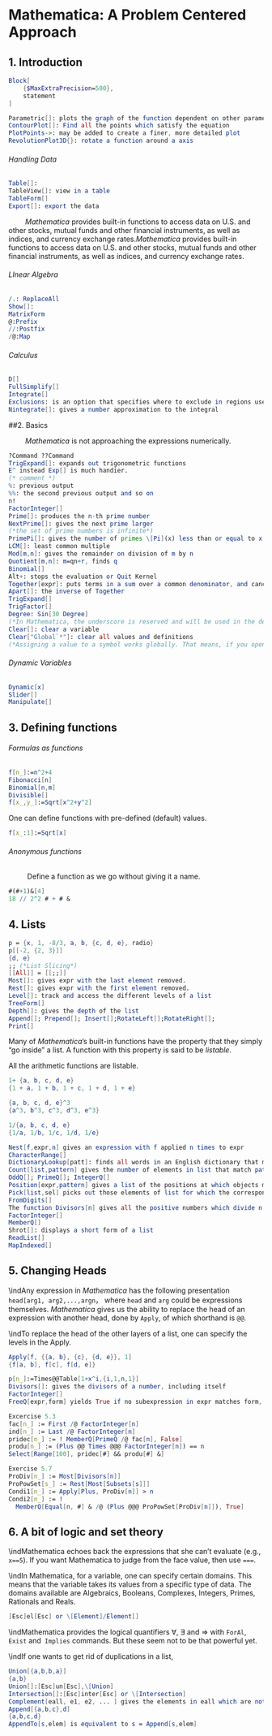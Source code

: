 # Mathematica: A Problem Centered Approach

## 1. Introduction

```mathematica
Block[
    {$MaxExtraPrecision=500},
    statement
]

Parametric[]: plots the graph of the function dependent on other parameters
ContourPlot[]: Find all the points which satisfy the equation
PlotPoints->: may be added to create a finer, more detailed plot
RevolutionPlot3D{}: rotate a function around a axis
```

###### Handling Data

```mathematica
Table[]: 
TableView[]: view in a table
TableForm[]
Export[]: export the data
```

$\quad\quad$*Mathematica* provides built-in functions to access data on U.S. and other stocks, mutual funds and other financial instruments, as well as indices, and currency exchange rates.*Mathematica* provides built-in functions to access data on U.S. and other stocks, mutual funds and other financial instruments, as well as indices, and currency exchange rates.

###### LInear Algebra

```mathematica
/.: ReplaceAll
Show[]: 
MatrixForm
@:Prefix
//:Postfix
/@:Map
```

###### Calculus

```mathematica
D[]
FullSimplify[]
Integrate[]
Exclusions: is an option that specifies where to exclude in regions used by functions like Plot, Plot3D, and NIntegrate.
Nintegrate[]: gives a number approximation to the integral
```

##2. Basics

$\quad\quad$*Mathematica* is not approaching the expressions numerically.

```mathematica
?Command ??Command
TrigExpand[]: expands out trigonometric functions
E^ instead Exp[] is much handier.
(* comment *)
%: previous output
%%: the second previous output and so on
n!
FactorInteger[]
Prime[]: produces the n-th prime number
NextPrime[]: gives the next prime larger
(*the set of prime numbers is infinite*)
PrimePi[]: gives the number of primes \[Pi](x) less than or equal to x
LCM[]: least common multiple
Mod[m,n]: gives the remainder on division of m by n
Quotient[m,n]: m=qn+r, finds q
Binomial[]
Alt+: stops the evaluation or Quit Kernel
Together[expr]: puts terms in a sum over a common denominator, and cancels factors in the result. 
Apart[]: the inverse of Together
TrigExpand[]
TrigFactor[]
Degree: Sin[30 Degree]
(*In Mathematica, the underscore is reserved and will be used in the definition of functions*)
Clear[]: clear a variable
Clear["Global`*"]: clear all values and definitions
(*Assigning a value to a symbol works globally. That means, if you open a new NoteBook, the values given to variables in a previous NoteBook still exist.*)
```

###### Dynamic Variables

```mathematica
Dynamic[x]
Slider[]
Manipulate[]
```

## 3. Defining functions

###### Formulas as functions

```mathematica
f[n_]:=n^2+4
Fibonacci[n]
Binomial[n,m]
Divisible[]
f[x_,y_]:=Sqrt[x^2+y^2]
```

One can define functions with pre-defined (default) values.

```mathematica
f[x_:1]:=Sqrt[x]
```

###### Anonymous functions

$\quad\quad$ Define a function as we go without giving it a name.

```mathematica
#(#+1)&[4]
18 // 2^2 # + # &
```

## 4. Lists

```mathematica
p = {x, 1, -8/3, a, b, {c, d, e}, radio}
p[[-2, {2, 3}]]
{d, e}
;; (*List Slicing*)
[[All]] = [[;;]]
Most[]: gives expr with the last element removed. 
Rest[]: gives expr with the first element removed. 
Level[]: track and access the different levels of a list
TreeForm[]
Depth[]: gives the depth of the list
Append[]; Prepend[]; Insert[];RotateLeft[];RotateRight[];
Print[]

```

Many of *Mathematica*’s built-in functions have the property that they simply “go inside” a  list. A function with this property is said to be *listable*. 

All the arithmetic functions are listable.

```mathematica
1+ {a, b, c, d, e}
{1 + a, 1 + b, 1 + c, 1 + d, 1 + e}

{a, b, c, d, e}^3
{a^3, b^3, c^3, d^3, e^3}

1/{a, b, c, d, e}
{1/a, 1/b, 1/c, 1/d, 1/e}

Nest[f,expr,n] gives an expression with f applied n times to expr
CharacterRange[]
DictionaryLookup[patt]: finds all words in an English dictionary that match the string pattern patt
Count[list,pattern] gives the number of elements in list that match pattern
OddQ[]; PrimeQ[]; IntegerQ[]
Position[expr,pattern] gives a list of the positions at which objects matching pattern appear in expr
Pick[list,sel] picks out those elements of list for which the corresponding element of sel is True.
FromDigits[]
The function Divisors[n] gives all the positive numbers which divide n.
FactorInteger[]
MemberQ[]
Shrot[]: displays a short form of a list
ReadList[]
MapIndexed[]
```

## 5. Changing Heads

\indAny expression in _Mathematica_ has the following presentation `head[arg1, arg2,...,argn`， where `head` and `arg` could be expressions themselves. _Mathematica_ gives us the ability to replace the head of an expression with another head, done by `Apply`, of which shorthand is `@@`.

\indTo replace the head of the other layers of a list, one can specify the levels
in the Apply.

```mathematica
Apply[f, {{a, b}, {c}, {d, e}}, 1]
{f[a, b], f[c], f[d, e]}

p[n_]:=Times@@Table[1+x^i,{i,1,n,1}]
Divisors[]: gives the divisors of a number, including itself
FactorInteger[]
FreeQ[expr,form] yields True if no subexpression in expr matches form, and yields False otherwiseFreeQ[expr,form]: True if 

Excercise 5.3
fac[n_] := First /@ FactorInteger[n]
ind[n_] := Last /@ FactorInteger[n]
pridec[n_] := ! MemberQ[PrimeQ /@ fac[n], False]
produ[n_] := (Plus @@ Times @@@ FactorInteger[n]) == n
Select[Range[100], pridec[#] && produ[#] &]

Exercise 5.7
ProDiv[n_] := Most[Divisors[n]]
ProPowSet[s_] := Rest[Most[Subsets[s]]]
Condi1[n_] := Apply[Plus, ProDiv[n]] > n
Condi2[n_] := ! 
  MemberQ[Equal[n, #] & /@ (Plus @@@ ProPowSet[ProDiv[n]]), True]
```

## 6. A bit of logic and set theory

\indMathematica echoes back the expressions that she can’t evaluate (e.g., `x==5`).  If you want Mathematica to judge from the face value, then use `===`.

\indIn Mathematica, for a variable, one can specify certain domains. This
means that the variable takes its values from a specific type of data.
The domains available are Algebraics, Booleans, Complexes, Integers,
Primes, Rationals and Reals. 

```mathematica
[Esc]el[Esc] or \[Element]/Element[]
```

\indMathematica provides the logical quantifiers ∀, ∃ and ⇒ with `ForAl`,`` Exist``
and`` Implies`` commands. But these seem not to be that powerful yet. 

\indIf one wants to get rid of duplications in a list, 

```mathematica
Union[{a,b,b,a}]
{a,b}
Union[]:[Esc]un[Esc],\[Union]
Intersection[]:[Esc]inter[Esc] or \[Intersection]
Complement[eall, e1, e2, ... ] gives the elements in eall which are not in any of the ei.
Append[{a,b,c},d]
{a,b,c,d}
AppendTo[s,elem] is equivalent to s = Append[s,elem]
```

